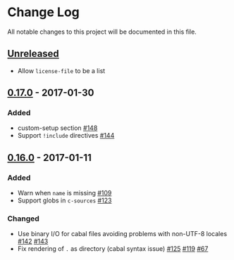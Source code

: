 # Change Log
All notable changes to this project will be documented in this file.

## [Unreleased]
- Allow `license-file` to be a list

## [0.17.0] - 2017-01-30
### Added
- custom-setup section
  [#148](https://github.com/sol/hpack/pull/148)
- Support `!include` directives
  [#144](https://github.com/sol/hpack/pull/144)

## [0.16.0] - 2017-01-11
### Added
- Warn when `name` is missing [#109](https://github.com/sol/hpack/issues/109)
- Support globs in `c-sources`
  [#123](https://github.com/sol/hpack/pull/123)

### Changed
- Use binary I/O for cabal files avoiding problems with non-UTF-8 locales
  [#142](https://github.com/sol/hpack/pull/142)
  [#143](https://github.com/sol/hpack/pull/143)
- Fix rendering of `.` as directory (cabal syntax issue)
  [#125](https://github.com/sol/hpack/pull/125)
  [#119](https://github.com/sol/hpack/issues/119)
  [#67](https://github.com/sol/hpack/issues/67)

[Unreleased]: https://github.com/sol/hpack/compare/0.17.0...HEAD
[0.17.0]: https://github.com/sol/hpack/compare/0.16.0...0.17.0
[0.16.0]: https://github.com/sol/hpack/compare/0.15.0...0.16.0
